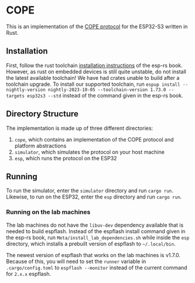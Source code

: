 # COPE

This is an implementation of the [COPE protocol](https://dl.acm.org/doi/abs/10.1145/1159913.1159942) for the ESP32-S3 written in Rust.

## Installation

First, follow the rust toolchain [installation instructions](https://esp-rs.github.io/book/installation/index.html) of the esp-rs book. However, as rust on embedded devices is still quite unstable, do not install the latest available toolchain! We have had crates unable to build after a toolchain upgrade. To install our supported toolchain, run `espup install --nightly-version nightly-2023-10-05 --toolchain-version 1.73.0 --targets esp32s3 --std` instead of the command given in the esp-rs book.

## Directory Structure

The implementation is made up of three different directories:

1. `cope`, which contains an implementation of the COPE protocol and platform abstractions
2. `simulator`, which simulates the protocol on your host machine
3. `esp`, which runs the protocol on the ESP32

## Running

To run the simulator, enter the `simulator` directory and run `cargo run`. Likewise, to run on the ESP32, enter the `esp` directory and run `cargo run`.

### Running on the lab machines

The lab machines do not have the `libuv-dev` dependency available that is needed to build espflash. Instead of the espflash install command given in the esp-rs book, run `Meta/install_lab_dependencies.sh` while inside the `esp` directory, which installs a prebuilt version of espflash to `~/.local/bin`.

The newest version of espflash that works on the lab machines is v1.7.0. Because of this, you will need to set the `runner` variable in `.cargo/config.toml` to `espflash --monitor` instead of the current command for `2.x.x` espflash.
